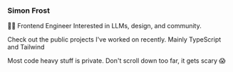 ### Simon Frost

🧑‍💻 Frontend Engineer 
Interested in LLMs, design, and community.

Check out the public projects I've worked on recently. Mainly TypeScript and Tailwind

Most code heavy stuff is private. Don't scroll down too far, it gets scary 😱
